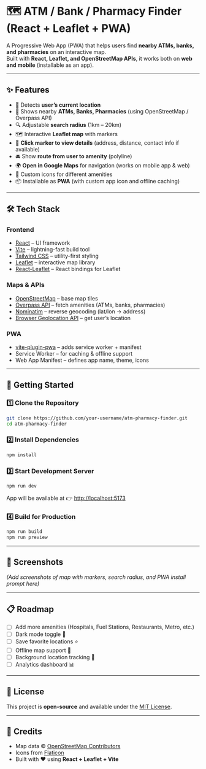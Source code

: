 
# 🗺️ ATM / Bank / Pharmacy Finder (React + Leaflet + PWA)

A Progressive Web App (PWA) that helps users find **nearby ATMs, banks, and pharmacies** on an interactive map.  
Built with **React, Leaflet, and OpenStreetMap APIs**, it works both on **web and mobile** (installable as an app).

---

## ✨ Features

- 📍 Detects **user’s current location**
- 🏦 Shows nearby **ATMs, Banks, Pharmacies** (using OpenStreetMap / Overpass API)
- 🔍 Adjustable **search radius** (1km – 20km)
- 🗺️ Interactive **Leaflet map** with markers
- 🧭 **Click marker to view details** (address, distance, contact info if available)
- 🚘 Show **route from user to amenity** (polyline)
- 🌍 **Open in Google Maps** for navigation (works on mobile app & web)
- 🎨 Custom icons for different amenities
- 📦 Installable as **PWA** (with custom app icon and offline caching)

---

## 🛠 Tech Stack

### Frontend
- [React](https://react.dev/) – UI framework  
- [Vite](https://vitejs.dev/) – lightning-fast build tool  
- [Tailwind CSS](https://tailwindcss.com/) – utility-first styling  
- [Leaflet](https://leafletjs.com/) – interactive map library  
- [React-Leaflet](https://react-leaflet.js.org/) – React bindings for Leaflet  

### Maps & APIs
- [OpenStreetMap](https://www.openstreetmap.org/) – base map tiles  
- [Overpass API](https://overpass-api.de/) – fetch amenities (ATMs, banks, pharmacies)  
- [Nominatim](https://nominatim.org/) – reverse geocoding (lat/lon → address)  
- [Browser Geolocation API](https://developer.mozilla.org/en-US/docs/Web/API/Geolocation_API) – get user’s location  

### PWA
- [vite-plugin-pwa](https://vite-plugin-pwa.netlify.app/) – adds service worker + manifest  
- Service Worker – for caching & offline support  
- Web App Manifest – defines app name, theme, icons  

---

## 🚀 Getting Started

### 1️⃣ Clone the Repository
```bash
git clone https://github.com/your-username/atm-pharmacy-finder.git
cd atm-pharmacy-finder
````

### 2️⃣ Install Dependencies

```bash
npm install
```

### 3️⃣ Start Development Server

```bash
npm run dev
```

App will be available at 👉 [http://localhost:5173](http://localhost:5173)

### 4️⃣ Build for Production

```bash
npm run build
npm run preview
```

---

## 📸 Screenshots

*(Add screenshots of map with markers, search radius, and PWA install prompt here)*

---

## 📋 Roadmap

* [ ] Add more amenities (Hospitals, Fuel Stations, Restaurants, Metro, etc.)
* [ ] Dark mode toggle 🌙
* [ ] Save favorite locations ⭐
* [ ] Offline map support 📴
* [ ] Background location tracking 📡
* [ ] Analytics dashboard 📊

---

## 📜 License

This project is **open-source** and available under the [MIT License](LICENSE).

---

## 🙌 Credits

* Map data © [OpenStreetMap Contributors](https://www.openstreetmap.org/copyright)
* Icons from [Flaticon](https://www.flaticon.com/)
* Built with ❤️ using **React + Leaflet + Vite**

